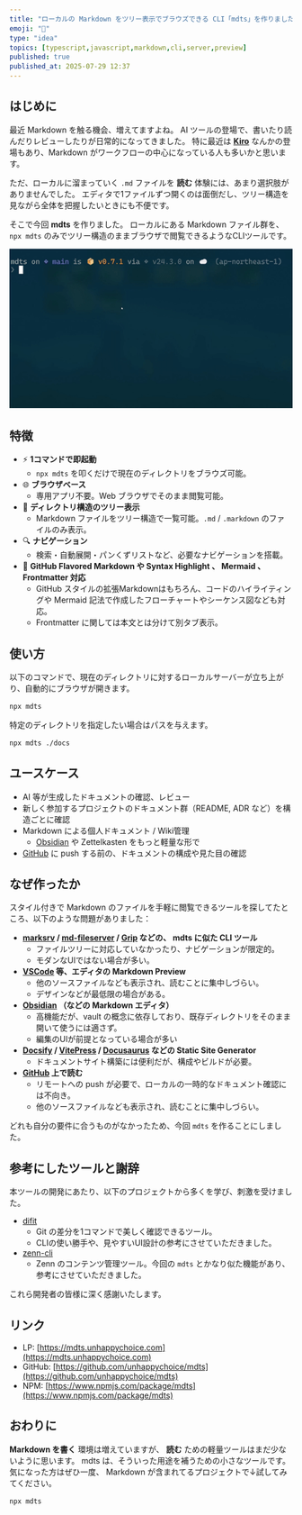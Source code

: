 ```yaml
---
title: "ローカルの Markdown をツリー表示でブラウズできる CLI「mdts」を作りました"
emoji: "🎉"
type: "idea"
topics: [typescript,javascript,markdown,cli,server,preview]
published: true
published_at: 2025-07-29 12:37
---
```


## はじめに

最近 Markdown を触る機会、増えてますよね。 AI ツールの登場で、書いたり読んだりレビューしたりが日常的になってきました。
特に最近は **[Kiro](https://kiro.dev/)** なんかの登場もあり、Markdown がワークフローの中心になっている人も多いかと思います。

ただ、ローカルに溜まっていく `.md` ファイルを **読む** 体験には、あまり選択肢がありませんでした。
エディタで1ファイルずつ開くのは面倒だし、ツリー構造を見ながら全体を把握したいときにも不便です。

そこで今回 **mdts** を作りました。
ローカルにある Markdown ファイル群を、 `npx mdts` のみでツリー構造のままブラウザで閲覧できるようなCLIツールです。

![](https://github.com/unhappychoice/mdts/blob/main/docs/images/screen_animation.gif?raw=true)

## 特徴
* ⚡ **1コマンドで即起動**
    * `npx mdts` を叩くだけで現在のディレクトリをブラウズ可能。
* 🌐 **ブラウザベース**
    * 専用アプリ不要。Web ブラウザでそのまま閲覧可能。
* 📂 **ディレクトリ構造のツリー表示**
    * Markdown ファイルをツリー構造で一覧可能。`.md` / `.markdown` のファイルのみ表示。
* 🔍 **ナビゲーション**
    * 検索・自動展開・パンくずリストなど、必要なナビゲーションを搭載。
* 📝 **GitHub Flavored Markdown や Syntax Highlight 、 Mermaid 、 Frontmatter 対応**
    * GitHub スタイルの拡張Markdownはもちろん、コードのハイライティングや Mermaid 記法で作成したフローチャートやシーケンス図なども対応。
    * Frontmatter に関しては本文とは分けて別タブ表示。

## 使い方

以下のコマンドで、現在のディレクトリに対するローカルサーバーが立ち上がり、自動的にブラウザが開きます。

```bash
npx mdts
```

特定のディレクトリを指定したい場合はパスを与えます。

```bash
npx mdts ./docs
```

## ユースケース

* AI 等が生成したドキュメントの確認、レビュー
* 新しく参加するプロジェクトのドキュメント群（README, ADR など）を構造ごとに確認
* Markdown による個人ドキュメント / Wiki管理
    * [Obsidian](https://obsidian.md/) や Zettelkasten をもっと軽量な形で
* [GitHub](https://github.com/) に push する前の、ドキュメントの構成や見た目の確認

## なぜ作ったか

スタイル付きで Markdown のファイルを手軽に閲覧できるツールを探してたところ、以下のような問題がありました：

* **[marksrv](https://github.com/markserv/markserv) / [md-fileserver](https://github.com/commenthol/md-fileserver) / [Grip](https://github.com/joeyespo/grip) などの、 mdts に似た CLI ツール**
    * ファイルツリーに対応していなかったり、ナビゲーションが限定的。
    * モダンなUIではない場合が多い。
* **[VSCode](https://code.visualstudio.com/) 等、エディタの Markdown Preview**
    * 他のソースファイルなども表示され、読むことに集中しづらい。
    * デザインなどが最低限の場合がある。
* **[Obsidian](https://obsidian.md/) （などの Markdown エディタ）**
    * 高機能だが、vault の概念に依存しており、既存ディレクトリをそのまま開いて使うには適さず。
    * 編集のUIが前提となっている場合が多い
* **[Docsify](https://docsify.js.org/) / [VitePress](https://vitepress.dev/) / [Docusaurus](https://docusaurus.io/) などの Static Site Generator**
    * ドキュメントサイト構築には便利だが、構成やビルドが必要。
* **[GitHub](https://github.com/) 上で読む**
    * リモートへの push が必要で、ローカルの一時的なドキュメント確認には不向き。
    * 他のソースファイルなども表示され、読むことに集中しづらい。

どれも自分の要件に合うものがなかったため、今回 `mdts` を作ることにしました。

## 参考にしたツールと謝辞
本ツールの開発にあたり、以下のプロジェクトから多くを学び、刺激を受けました。

* [difit](https://github.com/yoshiko-pg/difit)
    * Git の差分を1コマンドで美しく確認できるツール。
    * CLIの使い勝手や、見やすいUI設計の参考にさせていただきました。
* [zenn-cli](https://github.com/zenn-dev/zenn-editor)
    * Zenn のコンテンツ管理ツール。今回の `mdts` とかなり似た機能があり、参考にさせていただきました。

これら開発者の皆様に深く感謝いたします。

## リンク

* LP: [https://mdts.unhappychoice.com](https://mdts.unhappychoice.com)
* GitHub: [https://github.com/unhappychoice/mdts](https://github.com/unhappychoice/mdts)
* NPM: [https://www.npmjs.com/package/mdts](https://www.npmjs.com/package/mdts)

## おわりに

**Markdown を書く** 環境は増えていますが、 **読む** ための軽量ツールはまだ少ないように思います。
mdts は、そういった用途を補うための小さなツールです。
気になった方はぜひ一度、 Markdown が含まれてるプロジェクトで↓試してみてください。

```bash
npx mdts
```
